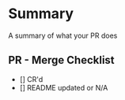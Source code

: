 # Summary
A summary of what your PR does

## PR - Merge Checklist
- [] CR'd
- [] README updated or N/A

